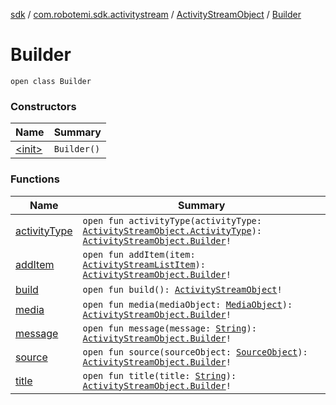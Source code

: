[sdk](../../../index.md) / [com.robotemi.sdk.activitystream](../../index.md) / [ActivityStreamObject](../index.md) / [Builder](./index.md)

# Builder

`open class Builder`

### Constructors

| Name | Summary |
|---|---|
| [&lt;init&gt;](-init-.md) | `Builder()` |

### Functions

| Name | Summary |
|---|---|
| [activityType](activity-type.md) | `open fun activityType(activityType: `[`ActivityStreamObject.ActivityType`](../-activity-type/index.md)`): `[`ActivityStreamObject.Builder`](./index.md)`!` |
| [addItem](add-item.md) | `open fun addItem(item: `[`ActivityStreamListItem`](../../-activity-stream-list-item/index.md)`): `[`ActivityStreamObject.Builder`](./index.md)`!` |
| [build](build.md) | `open fun build(): `[`ActivityStreamObject`](../index.md)`!` |
| [media](media.md) | `open fun media(mediaObject: `[`MediaObject`](../../../com.robotemi.sdk/-media-object/index.md)`): `[`ActivityStreamObject.Builder`](./index.md)`!` |
| [message](message.md) | `open fun message(message: `[`String`](https://kotlinlang.org/api/latest/jvm/stdlib/kotlin/-string/index.html)`): `[`ActivityStreamObject.Builder`](./index.md)`!` |
| [source](source.md) | `open fun source(sourceObject: `[`SourceObject`](../../../com.robotemi.sdk/-source-object/index.md)`): `[`ActivityStreamObject.Builder`](./index.md)`!` |
| [title](title.md) | `open fun title(title: `[`String`](https://kotlinlang.org/api/latest/jvm/stdlib/kotlin/-string/index.html)`): `[`ActivityStreamObject.Builder`](./index.md)`!` |
